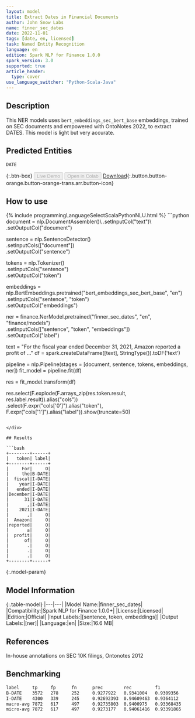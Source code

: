 ```yaml
---
layout: model
title: Extract Dates in Financial Documents
author: John Snow Labs
name: finner_sec_dates
date: 2022-11-01
tags: [date, en, licensed]
task: Named Entity Recognition
language: en
edition: Spark NLP for Finance 1.0.0
spark_version: 3.0
supported: true
article_header:
  type: cover
use_language_switcher: "Python-Scala-Java"
---
```


## Description

This NER models uses `bert_embeddings_sec_bert_base` embeddings, trained on SEC documents and empowered with OntoNotes 2022, to extract DATES. This model is light but very accurate.

## Predicted Entities

`DATE`

{:.btn-box}
<button class="button button-orange" disabled>Live Demo</button>
<button class="button button-orange" disabled>Open in Colab</button>
[Download](https://s3.amazonaws.com/auxdata.johnsnowlabs.com/finance/models/finner_sec_dates_en_1.0.0_3.0_1667305896514.zip){:.button.button-orange.button-orange-trans.arr.button-icon}

## How to use



<div class="tabs-box" markdown="1">
{% include programmingLanguageSelectScalaPythonNLU.html %}
```python
document = nlp.DocumentAssembler()\
    .setInputCol("text")\
    .setOutputCol("document")

sentence = nlp.SentenceDetector()\
    .setInputCols(["document"])\
    .setOutputCol("sentence")

tokens = nlp.Tokenizer()\
    .setInputCols("sentence")\
    .setOutputCol("token")

embeddings = nlp.BertEmbeddings.pretrained("bert_embeddings_sec_bert_base", "en") \
    .setInputCols("sentence", "token") \
    .setOutputCol("embeddings")

ner = finance.NerModel.pretrained("finner_sec_dates", "en", "finance/models")\
    .setInputCols(["sentence", "token", "embeddings"])\
    .setOutputCol("label")

text  = "For the fiscal year ended December 31, 2021, Amazon reported a profit of ..."
df = spark.createDataFrame([text], StringType()).toDF('text')

pipeline = nlp.Pipeline(stages = [document, sentence, tokens, embeddings, ner])
fit_model = pipeline.fit(df)

res = fit_model.transform(df)

res.select(F.explode(F.arrays_zip(res.token.result, 
                                            res.label.result)).alias("cols")) \
             .select(F.expr("cols['0']").alias("token"),
                     F.expr("cols['1']").alias("label")).show(truncate=50)
```

</div>

## Results

```bash
+--------+------+
|   token| label|
+--------+------+
|     For|     O|
|     the|B-DATE|
|  fiscal|I-DATE|
|    year|I-DATE|
|   ended|I-DATE|
|December|I-DATE|
|      31|I-DATE|
|       ,|I-DATE|
|    2021|I-DATE|
|       ,|     O|
|  Amazon|     O|
|reported|     O|
|       a|     O|
|  profit|     O|
|      of|     O|
|       .|     O|
|       .|     O|
|       .|     O|
+--------+------+
```

{:.model-param}
## Model Information

{:.table-model}
|---|---|
|Model Name:|finner_sec_dates|
|Compatibility:|Spark NLP for Finance 1.0.0+|
|License:|Licensed|
|Edition:|Official|
|Input Labels:|[sentence, token, embeddings]|
|Output Labels:|[ner]|
|Language:|en|
|Size:|16.6 MB|

## References

In-house annotations on SEC 10K filings, Ontonotes 2012

## Benchmarking

```bash
label	  tp	 fp	     fn	     prec	     rec	     f1
B-DATE	  3572	 278	 252	 0.9277922	 0.9341004	 0.9309356
I-DATE	  4300	 339	 245	 0.92692393	 0.94609463	 0.9364112
macro-avg 7872   617     497     0.92735803  0.9400975   0.93368435
micro-avg 7872   617     497     0.9273177   0.94061416  0.93391865
```